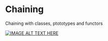 # Chaining
Chaining with classes, ptototypes and functors

[![IMAGE ALT TEXT HERE](https://img.youtube.com/vi/PfuEfIiLX34/0.jpg)](https://www.youtube.com/watch?v=PfuEfIiLX34)

